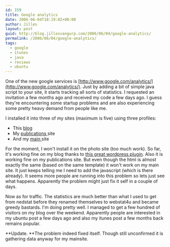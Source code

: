 ```yaml
---
id: 159
title: Google analytics
date: 2006-06-04T18:19:02+00:00
author: Jilles
layout: post
guid: http://blog.jillesvangurp.com/2006/06/04/google-analytics/
permalink: /2006/06/04/google-analytics/
tags:
  - google
  - itunes
  - java
  - reviews
  - ubuntu
---
```

One of the new google services is [http://www.google.com/analytics/](http://www.google.com/analytics/). Just by adding a bit of simple java script to your site, it starts tracking all sorts of statistics. I requested an invitation a few months ago and received my code a few days ago. I guess they're encountering some startup problems and are also experiencing some pretty heavy demand from people like me.

I installed it into three of my sites (maximum is five) using three profiles:

- This <a href="http://blog.jillesvangurp.com">blog</a>
- My <a href="http://publications.jillesvangurp.com">publications </a>site
- And my <a href="http://www.jillesvangurp.com">main </a>site

For the moment, I won't install it on the photo site (too much work). So far, it's working fine on my blog thanks to [this great wordpress plugin](http://cavemonkey50.com/code/google-analyticator/). Also it is working fine on my publications site. But even though the html is almost exactly the same (based on the same template) it won't work on my main site. It just keeps telling me I need to add the javascript (which is there already). It seems more people are running into this problem so lets just see what happens. Apparently the problem might just fix it self in a couple of days.

Now as for traffic. The statistics are much better than what I used to get from nedstat before they renamed themselves to webstat4u and became greedy bastards. I'm doing pretty well. I managed to get a few hundred of visitors on my blog over the weekend. Apparently people are interested in my ubuntu post a few days ago and also my itunes post a few months back remains popular.

**Update. **The problem indeed fixed itself. Though still unconfirmed it is gathering data anyway for my mainsite.
